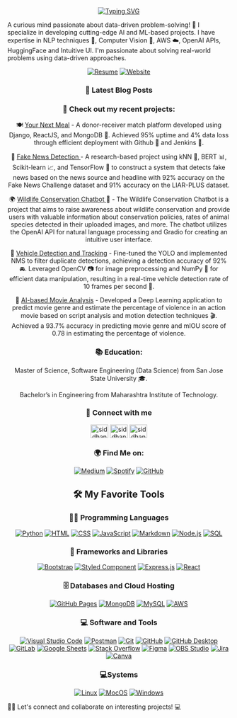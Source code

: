 
<div id="about-me" align="center">
<a href="https://git.io/typing-svg"><img src="https://readme-typing-svg.demolab.com?font=DotGothic16&size=35&pause=500&color=288932&center=true&vCenter=true&width=500&lines=Hi%2C+I'm+Siddhant+Sancheti;It's+nice+to+meet+you!" alt="Typing SVG" /></a>
</div>
<!-- <div align='center'>

  ## 👋 Hi, I'm Siddhant </div>

<div align = 'center'> -->
  
  A curious mind passionate about data-driven problem-solving! 🤖 I specialize in developing cutting-edge AI and ML-based projects. I have expertise in NLP techniques 📖, Computer Vision 👀, AWS ☁️, OpenAI APIs, HuggingFace and Intuitive UI. I'm passionate about solving real-world problems using data-driven approaches.

</div>


<div align="center">

  [![Resume](https://img.shields.io/badge/Resume-View%20Resume-orange?style=flat)](https://drive.google.com/file/d/1Y49sQuN71Jm_agrYj4UlUn4cVrZV3dmu/view?usp=drive_link)
  [![Website](https://img.shields.io/badge/Website-View%20Website-blue?style=flat)](https://siddhantsancheti.netlify.app)
 
</div>

<div align='center'>
  
 ### 📝 Latest Blog Posts
 <!-- BLOG-POST-LIST:START -->
 <!-- BLOG-POST-LIST:END -->
  </div>
  
<div align="center">
  
  ### 🔭 Check out my recent projects:

🍽️ <ins>[Your Next Meal](https://github.com/sidsanc/yournextmeal)</ins> - A donor-receiver match platform developed using Django, ReactJS, and MongoDB 🍴. Achieved 95% uptime and 4% data loss through efficient deployment with Github 🐙 and Jenkins 🔧.
  

📰 <ins>[Fake News Detection](https://github.com/soumyendra98/Metamorphs) </ins> - A research-based project using kNN 🤝, BERT 📊, Scikit-learn 📈, and TensorFlow 🤖 to construct a system that detects fake news based on the news source and headline with 92% accuracy on the Fake News Challenge dataset and 91% accuracy on the LIAR-PLUS dataset.
  
 🌍 <ins>[Wildlife Conservation Chatbot](https://github.com/soumyendra98/KnowYourWildlife) </ins>🦁 - The Wildlife Conservation Chatbot is a project that aims to raise awareness about wildlife conservation and provide users with valuable information about conservation policies, rates of animal species detected in their uploaded images, and more. The chatbot utilizes the OpenAI API for natural language processing and Gradio for creating an intuitive user interface.

🚗 <ins>Vehicle Detection and Tracking</ins> - Fine-tuned the YOLO and implemented NMS to filter duplicate detections, achieving a detection accuracy of 92% 🚘. Leveraged OpenCV 📷 for image preprocessing and NumPy 🧮 for efficient data manipulation, resulting in a real-time vehicle detection rate of 10 frames per second 🚦.

🎥 <ins>AI-based Movie Analysis</ins> - Developed a Deep Learning application to predict movie genre and estimate the percentage of violence in an action movie based on script analysis and motion detection techniques 🎬. Achieved a 93.7% accuracy in predicting movie genre and mIOU score of 0.78 in estimating the percentage of violence.
  </div>
  

<div align="center">
  
  ### 📚 Education: 

Master of Science, Software Engineering (Data Science) from San Jose State University 🎓. 

Bachelor’s in Engineering from Maharashtra Institute of Technology.
 
</div>

<div align="center"> 
 
<!--   ### 📫 Contact me:

[![LinkedIn](https://img.shields.io/badge/LinkedIn-Connect-blue?style=flat&logo=linkedin&logoColor=white)](https://www.linkedin.com/in/siddhant-sancheti)
[![Email](https://img.shields.io/badge/Email-Contact-red?style=flat&logo=gmail&logoColor=white)](mailto:sanchetisiddhantk@gmail.com) -->
  
  ### 🔗 Connect with me
  
<p>
<a href="https://linkedin.com/in/siddhant-sancheti" target="blank"><img align="center" src="https://raw.githubusercontent.com/rahuldkjain/github-profile-readme-generator/master/src/images/icons/Social/linked-in-alt.svg" alt="siddhantsancheti" height="30" width="40" /></a>
<a href="https://instagram.com/sid_sanc4998_" target="blank"><img align="center" src="https://raw.githubusercontent.com/rahuldkjain/github-profile-readme-generator/master/src/images/icons/Social/instagram.svg" alt="siddhantsancheti" height="30" width="40" /></a>
<a href="mailto:sanchetisiddhantk@gmail.com" target="blank"><img align="center" src="https://upload.wikimedia.org/wikipedia/commons/thumb/7/7e/Gmail_icon_%282020%29.svg/1024px-Gmail_icon_%282020%29.svg.png?20221017173631" alt="siddhantsancheti" height="30" width="40" /></a>
</p>
  
  ### 🌍 Find Me on:

[![Medium](https://img.shields.io/badge/-Medium-black?style=flat&logo=medium&logoColor=white)](https://medium.com/@sidsanc4998) 
[![Spotify](https://img.shields.io/badge/-Spotify-1ED760?style=flat&logo=spotify&logoColor=white)](https://open.spotify.com/user/315bfidfyj47fcwbfpibxxu2nkfm?si=xeSqSuLwQwSytXVlfnaNRA&utm_source=copy-link)
[![GitHub](https://img.shields.io/badge/Tools-GitHub-black?style=flat&logo=github&logoColor=white)](https://github.com/sidsanc)

  </div>


<div align="center">

<!--   ### 🛠 Tech Stack:
 


[![Python](https://img.shields.io/badge/Code-Python-informational?style=flat&logo=python&logoColor=white)](https://www.python.org/)
[![Flask](https://img.shields.io/badge/-Flask-black?style=flat&logo=flask&logoColor=white)](https://flask.palletsprojects.com/)
[![Django](https://img.shields.io/badge/Django-092E20?style=flat&logo=django&logoColor=white)](https://www.djangoproject.com/start/)
 
</div>

<div align="center">
  
[![JavaScript](https://img.shields.io/badge/Code-JavaScript-F7DF1E?style=flat&logo=javascript&logoColor=white)](https://developer.mozilla.org/en-US/docs/Web/JavaScript)
[![React](https://img.shields.io/badge/Code-React-informational?style=flat&logo=react&color=61DAFB)](https://react.dev/)

[![Node.js](https://img.shields.io/badge/Code-Node.js-43853D?style=flat&logo=node.js&logoColor=white)](https://nodejs.org/)
[![Bootstrap](https://img.shields.io/badge/Style-Bootstrap-563D7C?style=flat&logo=bootstrap&logoColor=white)](https://getbootstrap.com/)


</div>

<div align="center">
  
[![MongoDB](https://img.shields.io/badge/Code-MongoDB-4EA94B?style=flat&logo=mongodb&logoColor=white)](https://www.mongodb.com/)
[![MySQL](https://img.shields.io/badge/MySQL-005C84?style=flat&logo=mysql&logoColor=white)](https://www.mysql.com/)

</div>

<div align="center">

[![HTML](https://img.shields.io/badge/Code-HTML-E34F26?style=flat&logo=html5&logoColor=white)](https://developer.mozilla.org/en-US/docs/Web/HTML)
[![CSS](https://img.shields.io/badge/Style-CSS-1572B6?style=flat&logo=css3&logoColor=white)](https://developer.mozilla.org/en-US/docs/Web/CSS)

</div>

<div align="center">
  
[![Linux](https://img.shields.io/badge/System-Linux-FCC624?style=flat&logo=linux&logoColor=white)](https://www.linux.org/)
[![MacOS](https://img.shields.io/badge/System-MAC%20OS-000000?style=flat&logo=apple&logoColor=white)](https://support.apple.com/macos)
[![Windows](https://img.shields.io/badge/System-Windows-blue?style=flat&logo=windows&logoColor=blue)](https://www.microsoft.com/en-us/windows/windows-11)


</div>

<div align="center">

[![Visual Studio Code](https://img.shields.io/badge/IDE-Visual%20Studio%20Code-0078D4?style=flat&logo=visual-studio-code&logoColor=white)](https://code.visualstudio.com/)
[![Google Colab](https://img.shields.io/badge/IDE-Colab-F9AB00?style=flat&logo=googlecolab&color=525252)](https://colab.research.google.com/)  
[![Eclipse](https://img.shields.io/badge/IDE-Eclipse-2C2255?style=flat&logo=eclipse&logoColor=white)](https://www.eclipse.org/)
  
 -->
  <!-- Favorite Tools -->
## 🛠️ My Favorite Tools
 <h3>👨‍💻 Programming Languages</h3>
 <p>
  <a href="#"><img alt="Python" src="https://img.shields.io/badge/Python-14354C.svg?style=flat&logo=python&logoColor=yellow"></a>
  <a href="#"><img alt="HTML" src="https://img.shields.io/badge/-HTML-E34F26.svg?style=flat&logo=html5&logoColor=white"></a>
  <a href="#"><img alt="CSS" src="https://img.shields.io/badge/-CSS-264de4.svg?style=flat&logo=css3&logoColor=white"></a>
  <a href="#"><img alt="JavaScript" src="https://img.shields.io/badge/-JavaScript-F7DF1E.svg?style=flat-square&logo=javascript&logoColor=black"></a>
  <a href="#"><img alt="Markdown" src="https://img.shields.io/badge/-Markdown-000000.svg?style=flat-square&logo=markdown&logoColor=white"></a>
  <a href="#"><img alt="Node.js" src="https://img.shields.io/badge/Node.js-43853D.svg?style=flat-square&logo=node.js&logoColor=white"></a>
  <a href="#"><img alt="SQL" src="https://custom-icon-badges.demolab.com/badge/SQL-025E8C.svg?style=flat-square&logo=database&logoColor=white"></a>
 </p>
 <h3>🧰 Frameworks and Libraries</h3>
 <p>
  <a href="#"><img alt="Bootstrap" src="https://img.shields.io/badge/Bootstrap-7952B3.svg?style=flat-square&logo=bootstrap&logoColor=white"></a>
  <a href="#"><img alt="Styled Component" src="https://img.shields.io/badge/styled--components-DB7093?style=flat-square&logo=styled-components&logoColor=white"></a>
  <a href="#"><img alt="Express.js" src="https://img.shields.io/badge/Express.js-404d59.svg?style=flat-square&logo=express&logoColor=white"></a>
  <a href="#"><img alt="React" src="https://img.shields.io/badge/React-20232a.svg?style=flat-square&logo=react&logoColor=%2361DAFB"></a>
 </p>
 <h3>🗄️ Databases and Cloud Hosting</h3>
  <a href="#"><img alt="GitHub Pages" src="https://img.shields.io/badge/GitHub%20Pages-327FC7.svg?style=flat-square&logo=github&logoColor=white"></a>
  <a href="#"><img alt="MongoDB" src ="https://img.shields.io/badge/MongoDB-4ea94b.svg?style=flat-square&logo=mongodb&logoColor=white"></a>
  <a href="#"><img alt="MySQL" src="https://img.shields.io/badge/MySQL-00f.svg?style=flat-square&logo=mysql&logoColor=white"></a>
  <a href="#"><img alt="AWS" src="https://img.shields.io/badge/AWS-010101.svg?style=flat-square&logo=amazon&logoColor=%23FF9900"></a>
 <h3>💻 Software and Tools</h3>
 <p>
  <a href="#"><img alt="Visual Studio Code" src="https://img.shields.io/badge/Visual%20Studio%20Code-0078d7.svg?style=flat-square&logo=visual-studio-code&logoColor=white"></a>
  <a href="#"><img alt="Postman" src="https://img.shields.io/badge/Postman-FF6C37?style=flat-square&logo=postman&logoColor=white"></a>
  <a href="#"><img alt="Git" src="https://img.shields.io/badge/Git-F05033.svg?style=flat-square&logo=git&logoColor=white"></a>
  <a href="#"><img alt="GitHub" src="https://img.shields.io/badge/GitHub-000000.svg?style=flat-square&logo=github&logoColor=white"></a>
  <a href="#"><img alt="GitHub Desktop" src="https://img.shields.io/badge/GitHub%20Desktop-8034A9.svg?style=flat-square&logo=github&logoColor=white"></a>
  <a href="#"><img alt="GitLab" src="https://img.shields.io/badge/GitLab-000000.svg?style=flat-square&logo=gitlab&logoColor=FC6D27"></a>
  <a href="#"><img alt="Google Sheets" src="https://img.shields.io/badge/Sheets-34A853.svg?style=flat-square&logo=google%20sheets&logoColor=white"></a>
  <a href="#"><img alt="Stack Overflow" src="https://img.shields.io/badge/-Stack%20Overflow-FE7A16?style=flat-square&logo=stack-overflow&logoColor=white"></a>
  <a href="#"><img alt="Figma" src="https://img.shields.io/badge/-Figma-000000?style=flat-square&logo=figma&logoColor=white"></a>
  <a href="#"><img alt="OBS Studio" src="https://img.shields.io/badge/-OBS-302E31?style=flat-square&logo=obs-studio&logoColor=white"></a>
  <a href="#"><img alt="Jira" src="https://img.shields.io/badge/Jira-0052CC?style=flat-square&logo=Jira&logoColor=white"></a>
  <a href="#"><img alt="Canva" src="https://img.shields.io/badge/Canva-%2300C4CC.svg?&style=flat-square&logo=Canva&logoColor=white"></a>
 </p>
  <h3>💻Systems</h3>
  <p>
    <a href='#'><img alt="Linux" src="https://img.shields.io/badge/System-Linux-FCC624?style=flat&logo=linux&logoColor=white"></a>
    <a href='#'><img alt="MocOS" src="https://img.shields.io/badge/System-MAC%20OS-000000?style=flat&logo=apple&logoColor=white"></a>
    <a href='#'><img alt="Windows" src="https://img.shields.io/badge/System-Windows-blue?style=flat&logo=windows&logoColor=blue"></a>
<!--     [![Linux](https://img.shields.io/badge/System-Linux-FCC624?style=flat&logo=linux&logoColor=white)](https://www.linux.org/)
    [![MacOS](https://img.shields.io/badge/System-MAC%20OS-000000?style=flat&logo=apple&logoColor=white)](https://support.apple.com/macos)
    [![Windows](https://img.shields.io/badge/System-Windows-blue?style=flat&logo=windows&logoColor=blue)](https://www.microsoft.com/en-us/windows/windows-11) -->
  </p>

</div>

👨‍💻 Let's connect and collaborate on interesting projects! 💻



